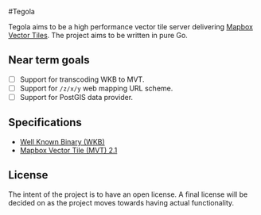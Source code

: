 #Tegola

Tegola aims to be a high performance vector tile server delivering [Mapbox Vector Tiles](https://github.com/mapbox/vector-tile-spec). The project aims to be written in pure Go.

## Near term goals
- [ ] Support for transcoding WKB to MVT.
- [ ] Support for `/z/x/y` web mapping URL scheme.
- [ ] Support for PostGIS data provider.

## Specifications
- [Well Known Binary (WKB)](http://edndoc.esri.com/arcsde/9.1/general_topics/wkb_representation.htm)
- [Mapbox Vector Tile (MVT) 2.1](https://github.com/mapbox/vector-tile-spec/tree/master/2.1)

## License
The intent of the project is to have an open license. A final license will be decided on as the project moves towards having actual functionality.
